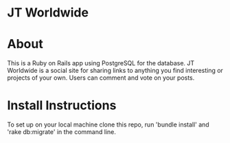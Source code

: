 # JT Worldwide

# About
This is a Ruby on Rails app using PostgreSQL for the database. JT Worldwide is a social site for sharing links to anything you find interesting or projects of your own. Users can comment and vote on your posts.

# Install Instructions
To set up on your local machine clone this repo, run 'bundle install' and 'rake db:migrate' in the command line. 